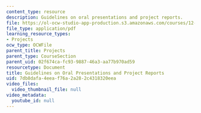 ```yaml
---
content_type: resource
description: Guidelines on oral presentations and project reports.
file: https://ol-ocw-studio-app-production.s3.amazonaws.com/courses/12-307-weather-and-climate-laboratory-spring-2009/7db8dafa4eeaf76a2a282c4318320eea_report.pdf
file_type: application/pdf
learning_resource_types:
- Projects
ocw_type: OCWFile
parent_title: Projects
parent_type: CourseSection
parent_uid: 02f674ca-fc93-9887-46a3-aa77b970ad59
resourcetype: Document
title: Guidelines on Oral Presentations and Project Reports
uid: 7db8dafa-4eea-f76a-2a28-2c4318320eea
video_files:
  video_thumbnail_file: null
video_metadata:
  youtube_id: null
---
```

